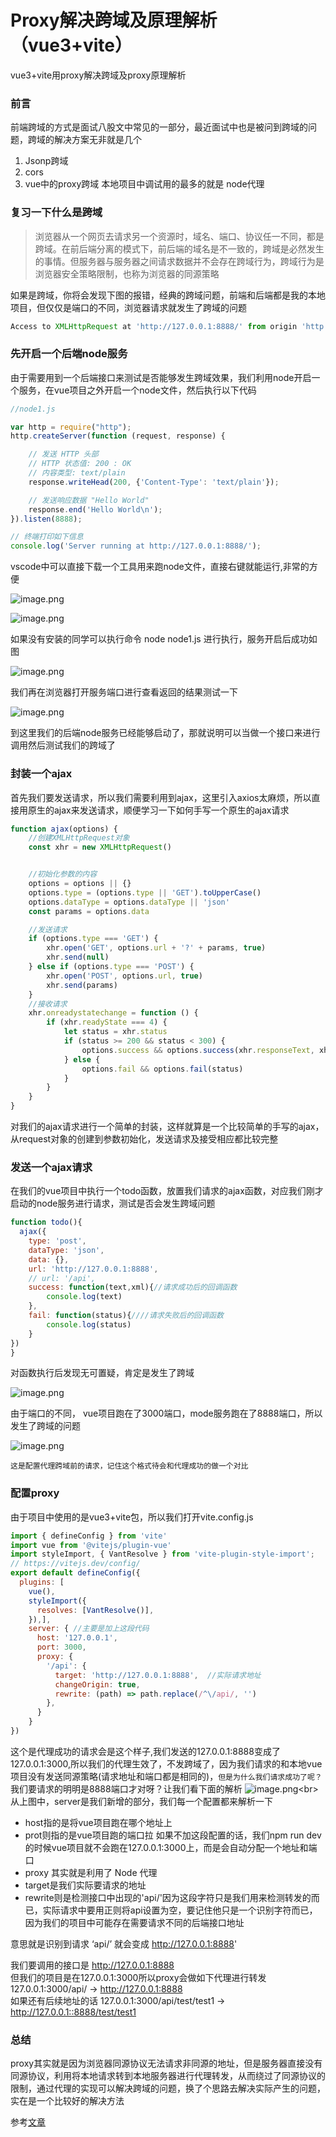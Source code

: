# Proxy解决跨域及原理解析（vue3+vite）
vue3+vite用proxy解决跨域及proxy原理解析

### 前言
前端跨域的方式是面试八股文中常见的一部分，最近面试中也是被问到跨域的问题，跨域的解决方案无非就是几个
1. Jsonp跨域
2. cors
3. vue中的proxy跨域
本地项目中调试用的最多的就是 node代理
### 复习一下什么是跨域

> 浏览器从一个网页去请求另一个资源时，域名、端口、协议任一不同，都是跨域。在前后端分离的模式下，前后端的域名是不一致的，跨域是必然发生的事情。但服务器与服务器之间请求数据并不会存在跨域行为，跨域行为是浏览器安全策略限制，也称为浏览器的同源策略

如果是跨域，你将会发现下图的报错，经典的跨域问题，前端和后端都是我的本地项目，但仅仅是端口的不同，浏览器请求就发生了跨域的问题
```js
Access to XMLHttpRequest at 'http://127.0.0.1:8888/' from origin 'http://127.0.0.1:3000' has been blocked by CORS policy: No 'Access-Control-Allow-Origin' header is present on the requested resource.
```

### 先开启一个后端node服务
由于需要用到一个后端接口来测试是否能够发生跨域效果，我们利用node开启一个服务，在vue项目之外开启一个node文件，然后执行以下代码
```js
//node1.js

var http = require("http");
http.createServer(function (request, response) {

    // 发送 HTTP 头部 
    // HTTP 状态值: 200 : OK
    // 内容类型: text/plain
    response.writeHead(200, {'Content-Type': 'text/plain'});

    // 发送响应数据 "Hello World"
    response.end('Hello World\n');
}).listen(8888);

// 终端打印如下信息
console.log('Server running at http://127.0.0.1:8888/');
```
vscode中可以直接下载一个工具用来跑node文件，直接右键就能运行,非常的方便

![image.png](https://p1-juejin.byteimg.com/tos-cn-i-k3u1fbpfcp/e489fdc35a5643d98091fee6b2b093e2~tplv-k3u1fbpfcp-watermark.image?)


![image.png](https://p6-juejin.byteimg.com/tos-cn-i-k3u1fbpfcp/eb3c3b23663c4484896a79f8a881492f~tplv-k3u1fbpfcp-watermark.image?)

如果没有安装的同学可以执行命令 node node1.js 进行执行，服务开启后成功如图 

![image.png](https://p9-juejin.byteimg.com/tos-cn-i-k3u1fbpfcp/a13e6f14bc8c48feb3bd21914818b356~tplv-k3u1fbpfcp-watermark.image?)


我们再在浏览器打开服务端口进行查看返回的结果测试一下

![image.png](https://p1-juejin.byteimg.com/tos-cn-i-k3u1fbpfcp/83fc95aa655b4b598cf239067727990d~tplv-k3u1fbpfcp-watermark.image?)


到这里我们的后端node服务已经能够启动了，那就说明可以当做一个接口来进行调用然后测试我们的跨域了




### 封装一个ajax

首先我们要发送请求，所以我们需要利用到ajax，这里引入axios太麻烦，所以直接用原生的ajax来发送请求，顺便学习一下如何手写一个原生的ajax请求
```js
function ajax(options) {
    //创建XMLHttpRequest对象
    const xhr = new XMLHttpRequest()


    //初始化参数的内容
    options = options || {}
    options.type = (options.type || 'GET').toUpperCase()
    options.dataType = options.dataType || 'json'
    const params = options.data

    //发送请求
    if (options.type === 'GET') {
        xhr.open('GET', options.url + '?' + params, true)
        xhr.send(null)
    } else if (options.type === 'POST') {
        xhr.open('POST', options.url, true)
        xhr.send(params)
    }
    //接收请求
    xhr.onreadystatechange = function () {
        if (xhr.readyState === 4) {
            let status = xhr.status
            if (status >= 200 && status < 300) {
                options.success && options.success(xhr.responseText, xhr.responseXML)
            } else {
                options.fail && options.fail(status)
            }
        }
    }
}
```
对我们的ajax请求进行一个简单的封装，这样就算是一个比较简单的手写的ajax，从request对象的创建到参数初始化，发送请求及接受相应都比较完整

### 发送一个ajax请求
在我们的vue项目中执行一个todo函数，放置我们请求的ajax函数，对应我们刚才启动的node服务进行请求，测试是否会发生跨域问题

```js
function todo(){
  ajax({
    type: 'post',
    dataType: 'json',
    data: {},
    url: 'http://127.0.0.1:8888',
    // url: '/api',
    success: function(text,xml){//请求成功后的回调函数
        console.log(text)
    },
    fail: function(status){////请求失败后的回调函数
        console.log(status)
    }
})
}
```
对函数执行后发现无可置疑，肯定是发生了跨域

![image.png](https://p1-juejin.byteimg.com/tos-cn-i-k3u1fbpfcp/a2f68547dbc046c6a8ab89e5fe9440fe~tplv-k3u1fbpfcp-watermark.image?)

由于端口的不同， vue项目跑在了3000端口，mode服务跑在了8888端口，所以发生了跨域的问题

![image.png](https://p9-juejin.byteimg.com/tos-cn-i-k3u1fbpfcp/102be6e419e3467b9505f9c304bcf639~tplv-k3u1fbpfcp-watermark.image?)

`这是配置代理跨域前的请求，记住这个格式待会和代理成功的做一个对比`

### 配置proxy
由于项目中使用的是vue3+vite包，所以我们打开vite.config.js

```js
import { defineConfig } from 'vite'
import vue from '@vitejs/plugin-vue'
import styleImport, { VantResolve } from 'vite-plugin-style-import';
// https://vitejs.dev/config/
export default defineConfig({
  plugins: [
    vue(),
    styleImport({
      resolves: [VantResolve()],
    }),],
    server: { //主要是加上这段代码
      host: '127.0.0.1',
      port: 3000,
      proxy: {
        '/api': {
          target: 'http://127.0.0.1:8888',	//实际请求地址
          changeOrigin: true,
          rewrite: (path) => path.replace(/^\/api/, '')
        },
      }
    }
})

```
这个是代理成功的请求会是这个样子,我们发送的127.0.0.1:8888变成了127.0.0.1:3000,所以我们的代理生效了，不发跨域了，因为我们请求的和本地vue项目没有发送同源策略(请求地址和端口都是相同的)，`但是为什么我们请求成功了呢？`我们要请求的明明是8888端口才对呀？让我们看下面的解析
![image.png](https://p9-juejin.byteimg.com/tos-cn-i-k3u1fbpfcp/a05f0fc22ff5424c899edfb5d93d3e79~tplv-k3u1fbpfcp-watermark.image?)<br>
从上图中，server是我们新增的部分，我们每一个配置都来解析一下
- host指的是将vue项目跑在哪个地址上
- prot则指的是vue项目跑的端口拉
如果不加这段配置的话，我们npm run dev的时候vue项目就不会跑在127.0.0.1:3000上，而是会自动分配一个地址和端口
-  proxy 其实就是利用了 Node 代理
-  target是我们实际要请求的地址
-  rewrite则是检测接口中出现的'api/'因为这段字符只是我们用来检测转发的而已，实际请求中要用正则将api设置为空，要记住他只是一个识别字符而已，因为我们的项目中可能存在需要请求不同的后端接口地址

意思就是识别到请求 ‘api/’ 就会变成 http://127.0.0.1:8888'

我们要调用的接口是 http://127.0.0.1:8888 <br>
但我们的项目是在127.0.0.1:3000所以proxy会做如下代理进行转发<br>
127.0.0.1:3000/api/ -> http://127.0.0.1:8888<br>
如果还有后续地址的话
127.0.0.1:3000/api/test/test1 -> http://127.0.0.1::8888/test/test1<br>

### 总结
proxy其实就是因为浏览器同源协议无法请求非同源的地址，但是服务器直接没有同源协议，利用将本地请求转到本地服务器进行代理转发，从而绕过了同源协议的限制，通过代理的实现可以解决跨域的问题，换了个思路去解决实际产生的问题，实在是一个比较好的解决方法

参考[文章](https://blog.csdn.net/weixin_43972437/article/details/107291071)
